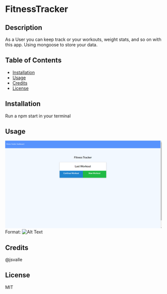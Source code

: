 # FitnessTracker

## Description 

As a User you can keep
track or your workouts, weight
stats, and so on with this app.
Using mongoose to store your data.


## Table of Contents 



* [Installation](#installation)
* [Usage](#usage)
* [Credits](#credits)
* [License](#license)


## Installation

Run a npm start in your terminal


## Usage 

![README](/Images/fit.png)
Format: ![Alt Text](url)


## Credits
@jsvalle

## License
MIT